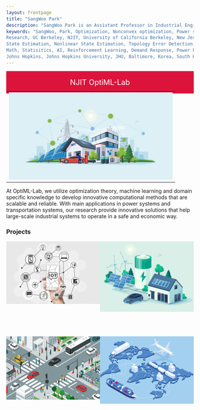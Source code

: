 ```yaml
---
layout: frontpage
title: "SangWoo Park"
description: "SangWoo Park is an Assistant Professor in Industrial Engineering at New Jersey Institute of Technology"
keywords: "SangWoo, Park, Optimization, Nonconvex optimization, Power systems, Energy systems, Renewable Energy, Machine Learning,
Research, UC Berkeley, NJIT, University of California Berkeley, New Jersey Institute of Technology, Optimal Power Flow,
State Estimation, Nonlinear State Estimation, Topology Error Detection, Javad Lavaei, Ph.D., California, San Francisco,
Math, Statisitics, AI, Reinforcement Learning, Demand Response, Power Flow, Security Constrained Optimal Power Flow,
Johns Hopkins, Johns Hopkins University, JHU, Baltimore, Korea, South Korea" 
---
```


<link rel="apple-touch-icon" sizes="180x180" href="/apple-touch-icon.png">
<link rel="icon" type="image/png" sizes="32x32" href="/favicon-32x32.png">
<link rel="icon" type="image/png" sizes="16x16" href="/favicon-16x16.png">
<link rel="manifest" href="/site.webmanifest">
<link rel="mask-icon" href="/safari-pinned-tab.svg" color="#5bbad5">
<meta name="msapplication-TileColor" content="#da532c">
<meta name="theme-color" content="#ffffff">

<!-- <div class="navbar">
  <div class="navbar-inner">
      <ul class="nav">
          <li><a href="{{ BASE_PATH }}/broman_cv.pdf">cv</a></li>
          <li><a href="https://github.com/kbroman">github</a></li>
          <li><a href="https://kbroman.org/blog">blog</a></li>
          <li><a rel="me" href="https:///fosstodon.org/@kbroman">mastodon</a></li>
      </ul>
  </div>
</div> -->

<div class="red-banner" style="margin-bottom: -20px;">
  NJIT OptiML-Lab
</div>

<table class="wide">
<tr>
  <td class="figure">	
    <img src="publpics/smart_city_01.jpg" alt="" title="smart_city"/>
  </td>
</tr>
</table>


At OptiML-Lab, we utilize optimization theory, machine learning and domain specific knowledge to develop innovative 
computational methods that are scalable and reliable. With main applications in power systems and 
transportation systems, our research provide innovative solutions that help large-scale industrial systems 
to operate in a safe and economic way.

<!-- <table class="wide">
<tr>
  <td class="left">
    <a href="publpics/cyber-security.html">
        <img src="publpics/IoT.jpg" alt="" title="" style="width: 100%; height: auto"/>
    </a>
  </td>
  <td class="right">
    <a href="publpics/demand-response.html">
        <img src="publpics/smart_home.jpg" alt="" title="" style="width: 100%; height: auto"/>
    </a>
  </td>
</tr> -->

### <a name="projects"></a>Projects
<div class="figure-container">
  <div class="figure">
    <a href="publpics/cyber-security.html" class="hover-effect">
      <img src="publpics/IoT.jpg" alt="" title="">
      <div class="hover-text">Grid Cybersecurity</div>
    </a>
  </div>
  <div class="figure">
    <a href="publpics/demand-response.html" class="hover-effect">
      <img src="publpics/smart_home.jpg" alt="" title="">
      <div class="hover-text">Grid Flexibility</div>
    </a>
  </div>
</div>

<div class="figure-container">
  <div class="figure">
    <a href="publpics/transportation.html" class="hover-effect">
      <img src="publpics/transportation_02.jpg" alt="" title="">
      <div class="hover-text">Transportation Systems</div>
    </a>
  </div>
  <div class="figure">
    <a href="publpics/supply-chain.html" class="hover-effect">
      <img src="publpics/supply_chain.jpg" alt="" title="">
      <div class="hover-text">Circular Supply Chains (CSC)</div>
    </a>
  </div>
</div>

<!-- <div class="navbar">
  <div class="navbar-inner">
      <ul class="nav">
          <li><a href="morefigs.html">more figures</a></li>
      </ul>
  </div>
</div> -->

<style>
  .red-banner {
   background-color: crimson;
   color: white;
   padding: 10px 5px 10px 5px; /* Increase the padding for more space */
   text-align: center;
   display: flex; /* Use flexbox for vertical centering */
   justify-content: center; /* Center vertically */
   align-items: center; /* Vertically center the content */
   height: 40px; /* Adjust the height as needed */
   font-size: 20px; /* Adjust the font size as needed */
   margin: 0; /* Remove margin to eliminate space */
   }
   
   .figure-container {
   display: flex;
   }	
   
  .figure {
    flex: 1;
    margin-bottom: 20px; /* Adjust the margin as needed */
	height: 235px; /* Set a fixed height for the figures */
    overflow: hidden; /* Hide any overflowing content */
   }
   
  .figure img {
    width: 100%;
    height: 100%;
	object-fit: cover; /* Crop the image to fit the fixed height */
  }
  
  .hover-effect {
    position: relative;
    display: inline-block;
  }

  .hover-effect img {
    display: block;
    max-width: 100%;
    height: auto;
  }

  .hover-text {
    position: absolute;
    top: 0;
    left: 0;
    display: none;
    width: 100%;
    height: 100%;
    background: rgba(0, 0, 0, 0.7);
    color: white;
    text-align: center;
    padding-top: 40%;
    opacity: 0;
    transition: opacity 0.3s ease;
  }

  .hover-effect:hover .hover-text {
    display: block;
    opacity: 1;
  }
</style>